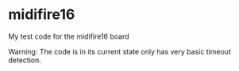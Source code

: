midifire16
==========

My test code for the midifire16 board   

Warning: The code is in its current state only has very basic timeout detection.
